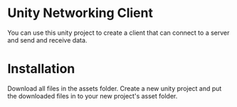# Unity Networking Client
You can use this unity project to create a client that can connect to a server and send and receive data.

# Installation
Download all files in the assets folder. Create a new unity project and put the downloaded files in to your new project's asset folder.

